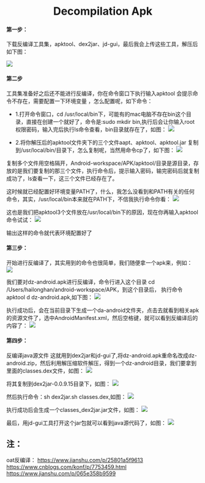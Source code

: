 <h1 align="center">Decompilation Apk</h1>


#### 第一步：
下载反编译工具集，apktool、dex2jar、jd-gui，最后我会上传这些工具，解压后如下图：

![](/images/decompilation/decompilation1.jpg)


#### 第二步
工具集准备好之后还不能进行反编译，你在命令窗口下执行输入apktool 会提示命令不存在，需要配置一下环境变量
，怎么配置呢，如下命令：

   * 1.打开命令窗口，cd /usr/local/bin下，可能有的mac电脑不存在bin这个目录，直接在创建一个就好了，命令是:sudo mkdir bin,执行后会让你输入root权限密码，输入完后执行ls命令查看，bin目录就存在了，如图：
![](/images/decompilation/decompilation2.jpg)

  * 2.将你解压后的apktool文件夹下的三个文件aapt、apktool、apktool.jar 复制到/usr/local/bin/目录下，怎么复制呢，当然用命令cp了，如下图：
 ![](/images/decompilation/decompilation3.jpg)


复制多个文件用空格隔开，Android-workspace/APK/apktool/目录是源目录，存放的是我们要复制的那三个文件，执行命令后，提示输入密码，输完密码后就复制成功了，ls查看一下，这三个文件已经存在了。

这时候就已经配置好环境变量PATH了，什么，我怎么没看到和PATH有关的任何命令，其实，/usr/local/bin本来就在PATH下，不信我执行命令你看：
![](/images/decompilation/decompilation4.jpg)

这也是我们把apktool3个文件放在/usr/local/bin下的原因，现在你再输入apktool命令试试：
![](/images/decompilation/decompilation5.jpg)

输出这样的命令就代表环境配置好了


#### 第三步：
开始进行反编译了，其实用到的命令也很简单，我们随便拿一个apk来，例如：
![](/images/decompilation/decompilation6.jpg)

我们要对dz-android.apk进行反编译，命令行进入这个目录 cd /Users/hailonghan/android-workspace/APK，到这个目录后，
执行命令apktool d dz-android.apk,如下图：
![](/images/decompilation/decompilation7.jpg)

执行成功后，会在当前目录下生成一个da-android文件夹，点击去就看到相关apk的资源文件了，选中AndroidManifest.xml，然后空格键，就可以看到反编译后的内容了：
![](/images/decompilation/decompilation8.jpg)


#### 第四步：
反编译java源文件
这就用到dex2jar和jd-gui了,将dz-android.apk重命名改成dz-android.zip，然后利用解压缩软件解压，得到一个dz-android目录，我们要拿到里面的classes.dex文件，如图：
![](/images/decompilation/decompilation9.jpg)


将其复制到dex2jar-0.0.9.15目录下，如图：
![](/images/decompilation/decompilation10.jpg)

然后执行命令：sh dex2jar.sh classes.dex,如图：
![](/images/decompilation/decompilation11.jpg)

执行成功后会生成一个classes_dex2jar.jar文件，如图：
![](/images/decompilation/decompilation12.jpg)

最后，用jd-gui工具打开这个jar包就可以看到java源代码了，如图：
![](/images/decompilation/decompilation13.jpg)



## 注：
oat反编译：
https://www.jianshu.com/p/25801a5f9613
https://www.cnblogs.com/konf/p/7753459.html
https://www.jianshu.com/p/065e358b9599

